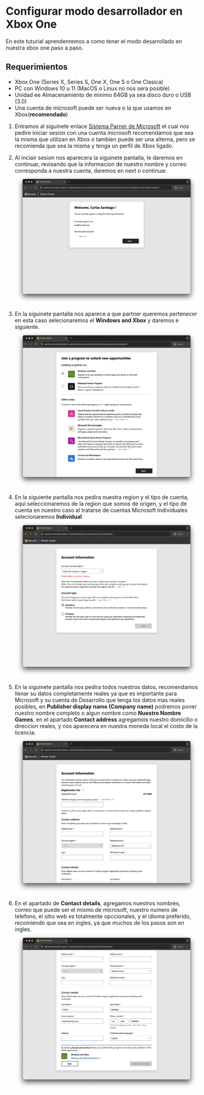 # Configurar modo desarrollador en Xbox One
En este tuturial aprendenremos a como tener el modo desarrollado en nuestra xbox one paso a paso.


## Requerimientos
- Xbox One (Series X, Series S, One X, One S o One Clasica)
- PC con Windows 10 u 11 (MacOS o Linux no nos sera posible)
- Unidad ee Almacenamiento de minimo 64GB ya sea disco duro o USB (3.0)
- Una cuenta de microsoft puede ser nueva o la que usamos en Xbox(**recomendado**)


1. Entramos al siguinete enlace [Sistema Parner de Microsoft](https://partner.microsoft.com/dashboard/registration) el cual nos pedire iniciar sesion con una cuenta microsoft recomendamos que sea la misma que utilizan en Xbox o tambien puede ser una alterna, pero se recomienda que sea la misma y tenga un perfil de Xbox ligado.

2. Al inciair sesion nos aparecera la siguinete pantalla, le daremos en continuar, revisando que la informacion de nuestro nombre y correo corresponda a nuestra cuenta, daremos en next o continuar.
![Sistema Parner de Microsoft](assets/microsoft-partner-init.png)
3. En la siguinete pantalla nos aparece a que partner queremos pertenecer en esta caso selecionaremos el **Windows and Xbox** y daremos e siguiente.
![Sistema Parner de Microsoft](assets/microsoft-partner-init-3.png)
4. En la siguiente pantalla nos pedira nuestra region y el tipo de cuenta, aqui seleccionaremos de la region que somos de origen, y el tipo de cuenta en nuestro caso al tratarse de cuentas Microsoft Individuales selecionaremos **Individual**
![Sistema Parner de Microsoft](assets/microsoft-partner-init-4.png)
5. En la siguinete pantalla nos pedira todos nuestros datos, recomendamos llenar su datos completamente reales ya que es importante para Microsoft y su cuenta de Desarrollo que tenga los datos mas reales posibles, en **Publisher display name (Company name)** podremos poner nuestro nombre completo o algun nombre como **Nuestro Nombre Games**, en el apartado **Contact address** agregamois nuestro domicilio o direccion reales, y nos aparecera en nuestra moneda local el costo de la licencia.
![Sistema Parner de Microsoft](assets/microsoft-partner-init-6.png)
6. En el apartado de **Contact details**, agregamos nuestros nombres, correo que puede ser el mismo de microsoft, nuestro numero de telefono, el sitio web es totalmente opccionales, y el idioma preferido, recomiendo que sea en ingles, ya que muchos de los pasos son en ingles.
![Sistema Parner de Microsoft](assets/microsoft-partner-init-7.png)


